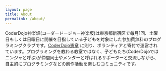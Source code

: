 ```yaml
---
layout: page
title: About
permalink: /about/
---
```


CoderDojo神楽坂(コーダードージョー神楽坂)は東京都新宿区で毎月1回、土曜日もしくは日曜日に開催を目指している子どもを対象にした参加費無料のプログラミングクラブです。[CoderDojo憲章](https://coderdojo.jp/charter) に則り、ボランティアと寄付で運営されています。プログラミングを教わる教室ではなく、子どもたち(CoderDojoではニンジャと呼ぶ)が仲間同士やメンターと呼ばれるサポーターと交流しながら、自主的にプログラミングなどの創作活動を楽しむコミュニティです。